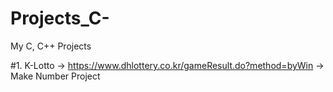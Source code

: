 # Projects_C-
My C, C++ Projects

#1. K-Lotto
-> https://www.dhlottery.co.kr/gameResult.do?method=byWin
-> Make Number Project
